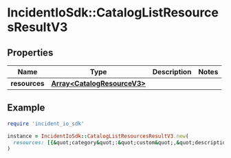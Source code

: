 # IncidentIoSdk::CatalogListResourcesResultV3

## Properties

| Name | Type | Description | Notes |
| ---- | ---- | ----------- | ----- |
| **resources** | [**Array&lt;CatalogResourceV3&gt;**](CatalogResourceV3.md) |  |  |

## Example

```ruby
require 'incident_io_sdk'

instance = IncidentIoSdk::CatalogListResourcesResultV3.new(
  resources: [{&quot;category&quot;:&quot;custom&quot;,&quot;description&quot;:&quot;Boolean true or false value&quot;,&quot;label&quot;:&quot;GitHub Repository&quot;,&quot;type&quot;:&quot;CatalogEntry[\&quot;01GVGYJSD39FRKVDWACK9NDS4E\&quot;]&quot;,&quot;value_docstring&quot;:&quot;Either the GraphQL node ID of the repository or a string of &lt;owner&gt;/&lt;repo&gt;, e.g. incident-io/website&quot;}]
)
```

